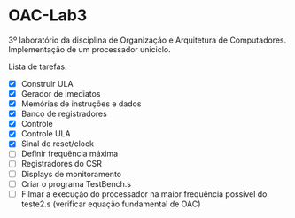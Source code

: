 # OAC-Lab3
 3º laboratório da disciplina de Organização e Arquitetura de Computadores. Implementação de um processador uniciclo.

Lista de tarefas:
- [x] Construir ULA
- [x] Gerador de imediatos
- [x] Memórias de instruções e dados
- [x] Banco de registradores
- [x] Controle
- [x] Controle ULA
- [x] Sinal de reset/clock
- [ ] Definir frequência máxima
- [ ] Registradores do CSR
- [ ] Displays de monitoramento
- [ ] Criar o programa TestBench.s
- [ ] Filmar a execução do processador na maior frequência possível do teste2.s (verificar equação fundamental de OAC)
